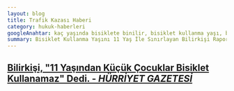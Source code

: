 ```yaml
---
layout: blog
title: Trafik Kazası Haberi
category: hukuk-haberleri
googleAnahtar: kaç yaşında bisiklete binilir, bisiklet kullanma yaşı, bisiklet, avukat, avukat baran doğan
summary: Bisiklet Kullanma Yaşını 11 Yaş İle Sınırlayan Bilirkişi Raporuna İtirazımız
---
```


[Bilirkişi, "11 Yaşından Küçük Çocuklar Bisiklet Kullanamaz" Dedi. - ***HÜRRİYET GAZETESİ***](http://www.hurriyet.com.tr/gundem/26405746.asp)
---
